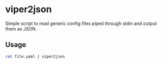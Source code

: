 # viper2json

Simple script to read generic config files piped through stdin and output them as JSON.

## Usage

```sh
cat file.yaml | viper2json
```
